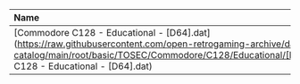 |Name|Size|
|:---|---:|
|[Commodore C128 - Educational - [D64].dat](https://raw.githubusercontent.com/open-retrogaming-archive/dat-catalog/main/root/basic/TOSEC/Commodore/C128/Educational/[D64]/Commodore C128 - Educational - [D64].dat)|2418|
